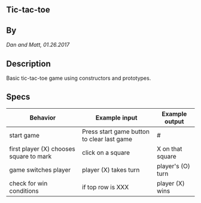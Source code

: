## Tic-tac-toe

## By

*Dan and Matt, 01.26.2017*

## Description

Basic tic-tac-toe game using constructors and prototypes.

## Specs

| Behavior | Example input | Example output|
|----------|---------------|---------------|
|start game|Press start game button to clear last game|  #|
|first player (X) chooses square to mark| click on a square| X on that square|
|game switches player| player (X) takes turn| player's (O) turn|
|check for win conditions| if top row is XXX| player (X) wins|
